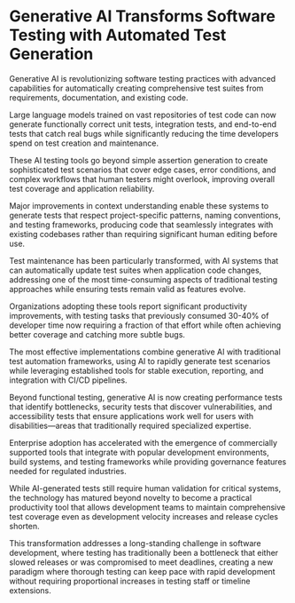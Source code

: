 # Generative AI Transforms Software Testing with Automated Test Generation

Generative AI is revolutionizing software testing practices with advanced capabilities for automatically creating comprehensive test suites from requirements, documentation, and existing code.

Large language models trained on vast repositories of test code can now generate functionally correct unit tests, integration tests, and end-to-end tests that catch real bugs while significantly reducing the time developers spend on test creation and maintenance.

These AI testing tools go beyond simple assertion generation to create sophisticated test scenarios that cover edge cases, error conditions, and complex workflows that human testers might overlook, improving overall test coverage and application reliability.

Major improvements in context understanding enable these systems to generate tests that respect project-specific patterns, naming conventions, and testing frameworks, producing code that seamlessly integrates with existing codebases rather than requiring significant human editing before use.

Test maintenance has been particularly transformed, with AI systems that can automatically update test suites when application code changes, addressing one of the most time-consuming aspects of traditional testing approaches while ensuring tests remain valid as features evolve.

Organizations adopting these tools report significant productivity improvements, with testing tasks that previously consumed 30-40% of developer time now requiring a fraction of that effort while often achieving better coverage and catching more subtle bugs.

The most effective implementations combine generative AI with traditional test automation frameworks, using AI to rapidly generate test scenarios while leveraging established tools for stable execution, reporting, and integration with CI/CD pipelines.

Beyond functional testing, generative AI is now creating performance tests that identify bottlenecks, security tests that discover vulnerabilities, and accessibility tests that ensure applications work well for users with disabilities—areas that traditionally required specialized expertise.

Enterprise adoption has accelerated with the emergence of commercially supported tools that integrate with popular development environments, build systems, and testing frameworks while providing governance features needed for regulated industries.

While AI-generated tests still require human validation for critical systems, the technology has matured beyond novelty to become a practical productivity tool that allows development teams to maintain comprehensive test coverage even as development velocity increases and release cycles shorten.

This transformation addresses a long-standing challenge in software development, where testing has traditionally been a bottleneck that either slowed releases or was compromised to meet deadlines, creating a new paradigm where thorough testing can keep pace with rapid development without requiring proportional increases in testing staff or timeline extensions.
